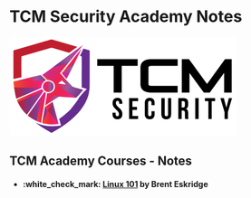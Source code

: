 # TCM Security Academy Notes

![academy.tcm-sec.com - © TCM Security](.gitbook/assets/tcmsecuritycovermid.png)

## TCM Academy Courses - Notes

* #### :white\_check\_mark: [Linux 101](linux-101/) by Brent Eskridge

